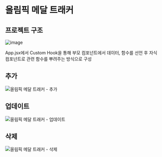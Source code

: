# 올림픽 메달 트래커

## 프로젝트 구조
![image](https://github.com/user-attachments/assets/7bf458e8-2a66-41ca-80d7-646732752c29)

App.jsx에서 Custom Hook을 통해 부모 컴포넌트에서 데이터, 함수를 선언 후 자식 컴포넌트로 관련 함수를 뿌려주는 방식으로 구성

## 추가
![올림픽 메달 트래커 - 추가](https://github.com/user-attachments/assets/a134d7e0-c3e3-4c65-88fc-9a3bf298c94c)

## 업데이트
![올림픽 메달 트래커 - 업데이트](https://github.com/user-attachments/assets/da6a1b2d-1d3c-42b6-a2fa-e8c60fc1d765)

## 삭제
![올림픽 메달 트래커 - 삭제](https://github.com/user-attachments/assets/a79d30f1-974f-4ecc-a71d-3faed3fe8533)

